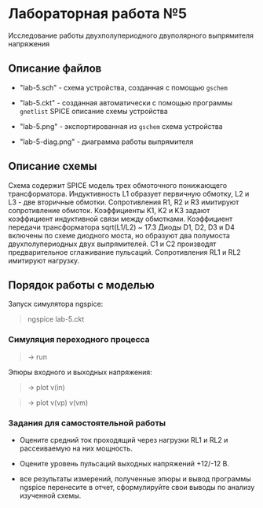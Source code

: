 # Лабораторная работа №5
Исследование работы двухполупериодного двуполярного выпрямителя напряжения

## Описание файлов

* "lab-5.sch" - схема устройства, созданная с помощью `gschem`

* "lab-5.ckt" - созданная автоматически с помощью программы `gnetlist`
SPICE описание схемы устройства

* "lab-5.png" - экспортированная из `gschem` схема устройства

* "lab-5-diag.png" - диаграмма работы выпрямителя

## Описание схемы

Схема содержит SPICE модель трех обмоточного понижающего трансформатора.
Индуктивность L1 образует первичную обмотку, L2 и L3 - две вторичные обмотки.
Сопротивления R1, R2 и R3 имитируют сопротивление обмоток.
Коэффициенты K1, K2 и K3 задают коэффициент индуктивной связи между обмотками.
Коэффициент передачи трансформатора sqrt(L1/L2) ~ 17.3
Диоды D1, D2, D3 и D4 включены по схеме диодного моста, но образуют
два полумоста двухполупериодных двух выпрямителей.
C1 и C2 производят предварительное сглаживание пульсаций.
Сопротивления RL1 и RL2 имитируют нагрузку.

## Порядок работы с моделью

Запуск симулятора ngspice:

> ngspice lab-5.ckt

### Симуляция переходного процесса

> -> run

Эпюры входного и выходных напряжения:

> -> plot v(in)

> -> plot v(vp) v(vm)

### Задания для самостоятельной работы

* Оцените средний ток проходящий через нагрузки RL1 и RL2 и рассеиваемую
на них мощность.

* Оцените уровень пульсаций выходных напряжений +12/-12 В.

* все результаты измерений, полученные эпюры и вывод программы ngspice
перенесите в отчет, сформулируйте свои выводы по анализу изученной схемы.

